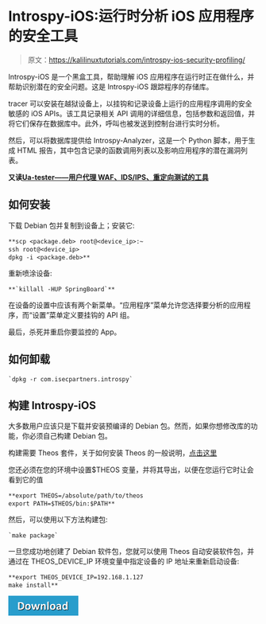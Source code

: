 # Introspy-iOS:运行时分析 iOS 应用程序的安全工具

> 原文：<https://kalilinuxtutorials.com/introspy-ios-security-profiling/>

Introspy-iOS 是一个黑盒工具，帮助理解 iOS 应用程序在运行时正在做什么，并帮助识别潜在的安全问题。这是 Introspy-iOS 跟踪程序的存储库。

tracer 可以安装在越狱设备上，以挂钩和记录设备上运行的应用程序调用的安全敏感的 iOS APIs。该工具记录相关 API 调用的详细信息，包括参数和返回值，并将它们保存在数据库中。此外，呼叫也被发送到控制台进行实时分析。

然后，可以将数据库提供给 Introspy-Analyzer，这是一个 Python 脚本，用于生成 HTML 报告，其中包含记录的函数调用列表以及影响应用程序的潜在漏洞列表。

**又读[Ua-tester——用户代理 WAF、IDS/IPS、重定向测试的工具](https://kalilinuxtutorials.com/ua-tester/)**

## **如何安装**

下载 Debian 包并复制到设备上；安装它:

```
**scp <package.deb> root@<device_ip>:~
ssh root@<device_ip>
dpkg -i <package.deb>** 
```

重新喷涂设备:

```
**`killall -HUP SpringBoard`** 
```

在设备的设置中应该有两个新菜单。“应用程序”菜单允许您选择要分析的应用程序，而“设置”菜单定义要挂钩的 API 组。

最后，杀死并重启你要监控的 App。

## **如何卸载**

```
`dpkg -r com.isecpartners.introspy` 
```

## **构建 Introspy-iOS**

大多数用户应该只是下载并安装预编译的 Debian 包。然而，如果你想修改库的功能，你必须自己构建 Debian 包。

构建需要 Theos 套件，关于如何安装 Theos 的一般说明，[点击这里](https://github.com/theos/theos/wiki/Installation.)

您还必须在您的环境中设置$THEOS 变量，并将其导出，以便在您运行它时让会看到它的值

```
**export THEOS=/absolute/path/to/theos
export PATH=$THEOS/bin:$PATH** 
```

然后，可以使用以下方法构建包:

```
`make package` 
```

一旦您成功地创建了 Debian 软件包，您就可以使用 Theos 自动安装软件包，并通过在 THEOS_DEVICE_IP 环境变量中指定设备的 IP 地址来重新启动设备:

```
**export THEOS_DEVICE_IP=192.168.1.127
make install** 
```

[![](img//d861a9096555aeb1980fc054015933d7.png)](https://github.com/iSECPartners/Introspy-iOS)